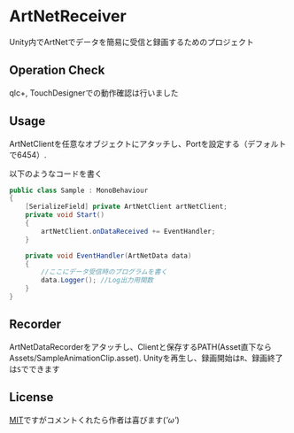 # ArtNetReceiver
Unity内でArtNetでデータを簡易に受信と録画するためのプロジェクト

## Operation Check
qlc+, TouchDesignerでの動作確認は行いました

## Usage

ArtNetClientを任意なオブジェクトにアタッチし、Portを設定する（デフォルトで6454）.

以下のようなコードを書く

```C# : データ受信のサンプルコード
public class Sample : MonoBehaviour
{
    [SerializeField] private ArtNetClient artNetClient;
    private void Start()
    {
        artNetClient.onDataReceived += EventHandler;
    }

    private void EventHandler(ArtNetData data)
    {
        //ここにデータ受信時のプログラムを書く
        data.Logger(); //Log出力用関数 
    }
}
```

## Recorder

ArtNetDataRecorderをアタッチし、Clientと保存するPATH(Asset直下ならAssets/SampleAnimationClip.asset). Unityを再生し、録画開始は`R`、録画終了は`S`でできます

License
-------

[MIT](LICENSE.md)ですがコメントくれたら作者は喜びます(*'ω'*)
